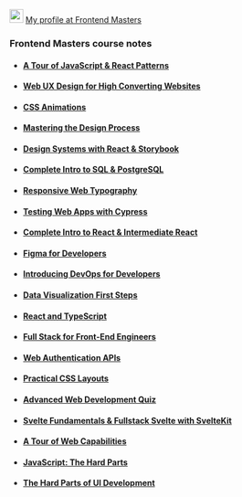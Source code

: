 <img src="https://frontendmasters.com/static-assets/core/m-transparent.webp" width="24"/> [My profile at Frontend Masters](https://frontendmasters.com/u/villivald/)

### Frontend Masters course notes

- #### [A Tour of JavaScript & React Patterns](https://github.com/villivald/frontendmasters/tree/main/JavaScript_%26_React_Patterns)
- #### [Web UX Design for High Converting Websites](https://github.com/villivald/frontendmasters/tree/main/Web_UX_Design)
- #### [CSS Animations](https://github.com/villivald/frontendmasters/tree/main/CSS_Animations)
- #### [Mastering the Design Process](https://github.com/villivald/frontendmasters/tree/main/Design_Process)
- #### [Design Systems with React & Storybook](https://github.com/villivald/frontendmasters/tree/main/DesignSystems_Storybook)
- #### [Complete Intro to SQL & PostgreSQL](https://github.com/villivald/frontendmasters/tree/main/SQL_PostgreSQL)
- #### [Responsive Web Typography](https://github.com/villivald/frontendmasters/tree/main/Typography)
- #### [Testing Web Apps with Cypress](https://github.com/villivald/frontendmasters/tree/main/Testing_With_Cypress)
- #### [Complete Intro to React & Intermediate React](https://github.com/villivald/frontendmasters/tree/main/React)
- #### [Figma for Developers](https://github.com/villivald/frontendmasters/tree/main/Figma)
- #### [Introducing DevOps for Developers](https://github.com/villivald/frontendmasters/tree/main/DevOps)
- #### [Data Visualization First Steps](https://github.com/villivald/frontendmasters/tree/main/Data_Visualization)
- #### [React and TypeScript](https://github.com/villivald/frontendmasters/tree/main/React_With_TypeScript)
- #### [Full Stack for Front-End Engineers](https://github.com/villivald/frontendmasters/tree/main/Full_Stack)
- #### [Web Authentication APIs](https://github.com/villivald/frontendmasters/tree/main/Web_Authentication)
- #### [Practical CSS Layouts](https://github.com/villivald/frontendmasters/tree/main/CSS_Layouts)
- #### [Advanced Web Development Quiz](https://github.com/villivald/frontendmasters/tree/main/WebDev_Quiz)
- #### [Svelte Fundamentals & Fullstack Svelte with SvelteKit](https://github.com/villivald/frontendmasters/tree/main/Svelte)
- #### [A Tour of Web Capabilities](https://github.com/villivald/frontendmasters/tree/main/Web_APIs)
- #### [JavaScript: The Hard Parts](https://github.com/villivald/frontendmasters/tree/main/JS_The_Hard_Parts)
- #### [The Hard Parts of UI Development](https://github.com/villivald/frontendmasters/tree/main/UI_The_Hard_Parts)
